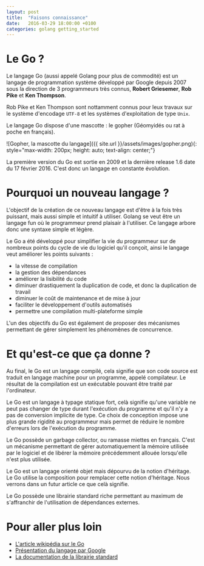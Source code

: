 ```yaml
---
layout: post
title:  "Faisons connaissance"
date:   2016-03-29 18:00:00 +0100
categories: golang getting_started
---
```


# Le Go ?

Le langage Go (aussi appelé Golang pour plus de commodité) est un langage de programmation système développé par Google depuis 2007 sous la direction de 3 programmeurs très connus, **Robert Griesemer**, **Rob Pike** et **Ken Thompson**.

Rob Pike et Ken Thompson sont nottamment connus pour leux travaux sur le système d'encodage `UTF-8` et les systèmes d'exploitation de type `Unix`.

Le langage Go dispose d'une mascotte : le gopher (Géomyidés ou rat à poche en français).

![Gopher, la mascotte du langage]({{ site.url }}/assets/images/gopher.png){: style="max-width: 200px; height: auto; text-align: center;"}

La première version du Go est sortie en 2009 et la dernière release 1.6 date du 17 février 2016. C'est donc un langage en constante évolution.

# Pourquoi un nouveau langage ?

L'objectif de la création de ce nouveau langage est d'être à la fois très puissant, mais aussi simple et intuitif à utiliser. Golang se veut être un langage fun où le programmeur prend plaisair à l'utiliser. Ce langage arbore donc une syntaxe simple et légère.

Le Go a été développé pour simplifier la vie du programmeur sur de nombreux points du cycle de vie du logiciel qu'il conçoit, ainsi le langage veut améliorer les points suivants :

  + la vitesse de compilation
  + la gestion des dépendances
  + améliorer la lisibilité du code
  + diminuer drastiquement la duplication de code, et donc la duplication de travail
  + diminuer le coût de maintenance et de mise à jour
  + faciliter le développement d'outils automatisés
  + permettre une compilation multi-plateforme simple

L'un des objectifs du Go est également de proposer des mécanismes permettant de gérer simplement les phénomènes de concurrence.

# Et qu'est-ce que ça donne ?

Au final, le Go est un langage compilé, cela signifie que son code source est traduit en langage machine pour un programme, appelé compilateur. Le résultat de la compilation est un exécutable pouvant être traité par l'ordinateur.

Le Go est un langage à typage statique fort, celà signifie qu'une variable ne peut pas changer de type durant l'exécution du programme et qu'il n'y a pas de conversion implicite de type. Ce choix de conception impose une plus grande rigidité au programmeur mais permet de réduire le nombre d'erreurs lors de l'exécution du programme.

Le Go possède un garbage collector, ou ramasse miettes en français. C'est un mécanisme permettant de gérer automatiquement la mémoire utilisée par le logiciel et de libérer la mémoire précédemment allouée lorsqu'elle n'est plus utilisée.

Le Go est un langage orienté objet mais dépourvu de la notion d'héritage. Le Go utilise la composition pour remplacer cette notion d'héritage. Nous verrons dans un futur article ce que celà signifie.

Le Go possède une librairie standard riche permettant au maximum de s'affranchir de l'utilisation de dépendances externes.

# Pour aller plus loin
  + [L'article wikipédia sur le Go](https://en.wikipedia.org/wiki/Go_(programming_language))
  + [Présentation du langage par Google](https://talks.golang.org/2012/splash.article)
  + [La documentation de la librairie standard](https://golang.org/pkg/)
